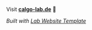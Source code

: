 Visit **[calgo-lab.de](https://calgo-lab.de)** 🚀

_Built with [Lab Website Template](https://greene-lab.gitbook.io/lab-website-template-docs)_
